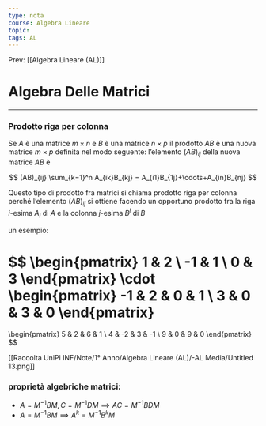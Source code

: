 ```yaml
---
type: nota
course: Algebra Lineare
topic: 
tags: AL
---
```


Prev: [[Algebra Lineare (AL)]]

# Algebra Delle Matrici
---

### Prodotto riga per colonna

 Se $A$ è una matrice $m\times n$ e $B$ è una matrice $n \times p$  il prodotto $AB$ è una nuova matrice $m \times p$ definita nel modo seguente: l’elemento $(AB)_{ij}$ della nuova matrice $AB$ è

$$
(AB)_{ij}
\sum_{k=1}^n A_{ik}B_{kj} =
A_{i1}B_{1j}+\cdots+A_{in}B_{nj}
$$

Questo tipo di prodotto fra matrici si chiama prodotto riga per colonna perché l’elemento $(AB)_{ij}$ si ottiene facendo un opportuno prodotto fra la riga $i\text{-esima } A_i$ di $A$ e la colonna $j\text{-esima } B^j$ di $B$

un esempio:

$$
\begin{pmatrix}
1 &  2 \\
-1 & 1 \\
0 & 3
\end{pmatrix}
\cdot
\begin{pmatrix}
-1 & 2 & 0 & 1 \\
3 & 0 & 3 & 0
\end{pmatrix}
=
\begin{pmatrix}
 5 & 2 & 6 & 1 \\
4 & -2 & 3 & -1 \\
9 & 0 & 9 & 0
\end{pmatrix}
$$


[[Raccolta UniPi INF/Note/1° Anno/Algebra Lineare (AL)/-AL Media/Untitled 13.png]]

### proprietà algebriche matrici:

- $A =  M^{-1}BM,C=M^{-1}DM \implies AC=M^{-1}BDM$
- $A=M^{-1}BM \implies A^k = M^{-1}B^{k}M$
